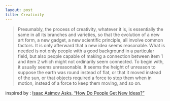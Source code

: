 ```yaml
---
layout: post
title: Creativity
---
```


> Presumably, the process of creativity, whatever it is, is essentially the same in all its branches and varieties, so that the evolution of a new art form, 
a new gadget, a new scientific principle, all involve common factors. It is only afterward that a new idea seems reasonable. What is needed is not only people 
with a good background in a particular field, but also people capable of making a connection between item 1 and item 2 which might not ordinarily seem connected. 
To begin with, it usually seems unreasonable. It seems the height of unreason to suppose the earth was round instead of flat, or that it moved instead of the sun, 
or that objects required a force to stop them when in motion, instead of a force to keep them moving, and so on.

inspired by : [Isaac Asimov Asks, “How Do People Get New Ideas?”](http://www.technologyreview.com/view/531911/isaac-asimov-asks-how-do-people-get-new-ideas/)


